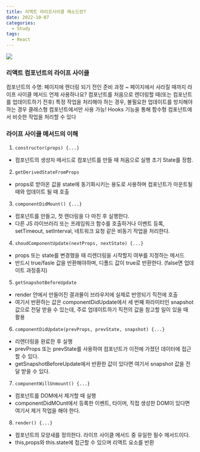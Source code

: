 ```yaml
---
title: 리액트 라이프사이클 메소드란?
date: 2022-10-07
categories:
  - Study
tags:
  - React
---
```


![](https://velog.velcdn.com/images/gusdh2/post/22a830b4-5ded-4eee-8861-2495ff1b13f0/image.png)

### 리액트 컴포넌트의 라이프 사이클

컴포넌트의 수명: 페이지에 렌더링 되기 전인 준비 과정 ~ 페이지에서 사라질 때까지 라이프 사이클 메서드 언제 사용하나요? 컴포넌트를 처음으로 렌더링할 때(또는 컴포넌트를 업데이트하기 전후) 특정 작업을 처리해야 하는 경우, 불필요한 업데이트를 방지해야 하는 경우 클래스형 컴포넌트에서만 사용 가능! Hooks 기능을 통해 함수형 컴포넌트에서 비슷한 작업을 처리할 수 있다

### 라이프 사이클 메서드의 이해

1. `constructor(props) {...}`

- 컴포넌트의 생성자 메서드로 컴포넌트를 만들 때 처음으로 실행 초기 State를 정함.

2. `getDerivedStateFromProps`

- props로 받아온 값을 state에 동기화시키는 용도로 사용하며 컴포넌트가 마운트될 때와 업데이트 될 때 호출

3. `componentDidMount() {...}`

- 컴포넌트를 만들고, 첫 렌더링을 다 마친 후 실행한다.
- 다른 JS 라이브러리 또는 프레임워크 함수를 호출하거나 이벤트 등록, setTimeout, setInterval, 네트워크 요청 같은 비동기 작업을 처리한다.

4. `shoudComponentUpdate(nextProps, nextState) {...}`

- props 또는 state를 변경했을 때 리렌더링을 시작할지 여부를 지정하는 메서드
- 반드시 true/fasle 값을 반환해야하며, 디폴드 값이 true로 반환한다. (false면 업데이트 과정중지)

5. `getSnapshotBeforeUpdate`

- render 안에서 만들어진 결과물이 브라우저에 실제로 반영되기 직전에 호출
- 여기서 반환하는 값은 componentDidUpdate에서 세 번째 파라미터인 snapshot 값으로 전달 받을 수 있는데, 주로 업데이트하기 직전의 값을 참고할 일이 있을 때 활용

6. `componentDidUpdate(prevProps, prevState, snapshot) {...}`

- 리렌더링을 완료한 후 실행
- prevProps 또는 prevState를 사용하여 컴포넌트가 이전에 가졌던 데이터에 접근할 수 있다.
- getSnapshotBeforeUpdate에서 반환한 값이 있다면 여기서 snapshot 값을 전달 받을 수 있다.

7. `componentWillUnmount() {...}`

- 컴포넌트를 DOM에서 제거할 때 실행
- componentDidMOunt에서 등록한 이벤트, 타이머, 직접 생성한 DOM이 있다면 여기서 제거 작업을 해야 한다.

8. `render() {...}`

- 컴포넌트의 모양새를 정의한다. 라이프 사이클 메서드 중 유일한 필수 메서드이다.
- this,props와 this.state에 접근할 수 있으며 리액트 요소를 반환
